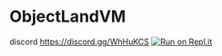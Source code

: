 # ObjectLandVM
discord https://discord.gg/WhHuKCS
[![Run on Repl.it](https://repl.it/badge/github/gkgoat/ObjectLandVM)](https://repl.it/github/gkgoat/ObjectLandVM)